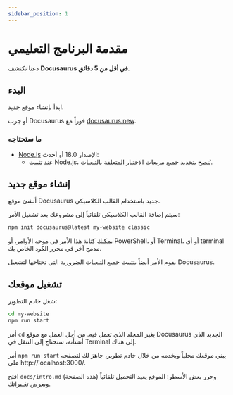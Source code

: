 ```yaml
---
sidebar_position: 1
---
```


# مقدمة البرنامج التعليمي

دعنا نكتشف **Docusaurus في أقل من 5 دقائق**.

## البدء

ابدأ بإنشاء موقع جديد.

أو جرب Docusaurus فوراً مع [docusaurus.new](https://docusaurus.new).

### ما ستحتاجه

- [Node.js](https://nodejs.org/en/download/) الإصدار 18.0 أو أحدث:
  - عند تثبيت Node.js، يُنصح بتحديد جميع مربعات الاختيار المتعلقة بالتبعيات.

## إنشاء موقع جديد

أنشئ موقع Docusaurus جديد باستخدام القالب الكلاسيكي.

سيتم إضافة القالب الكلاسيكي تلقائياً إلى مشروعك بعد تشغيل الأمر:

```bash
npm init docusaurus@latest my-website classic
```

يمكنك كتابة هذا الأمر في موجه الأوامر، أو PowerShell، أو Terminal، أو أي terminal مدمج آخر في محرر الكود الخاص بك.

يقوم الأمر أيضاً بتثبيت جميع التبعيات الضرورية التي تحتاجها لتشغيل Docusaurus.

## تشغيل موقعك

شغل خادم التطوير:

```bash
cd my-website
npm run start
```

أمر `cd` يغير المجلد الذي تعمل فيه. من أجل العمل مع موقع Docusaurus الجديد الذي أنشأته، ستحتاج إلى التنقل في Terminal إلى هناك.

أمر `npm run start` يبني موقعك محلياً ويخدمه من خلال خادم تطوير، جاهز لك لتصفحه على http://localhost:3000/.

افتح `docs/intro.md` (هذه الصفحة) وحرر بعض الأسطر: الموقع يعيد التحميل تلقائياً ويعرض تغييراتك.
